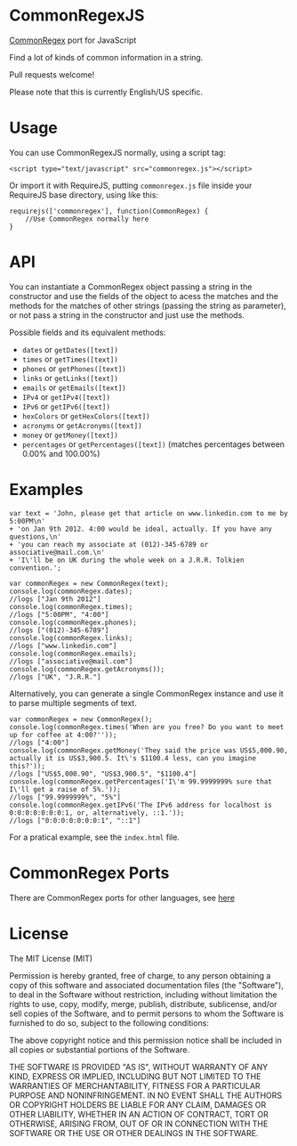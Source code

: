 CommonRegexJS
=============

[CommonRegex](https://github.com/madisonmay/CommonRegex/ "CommonRegex") port for JavaScript

Find a lot of kinds of common information in a string.

Pull requests welcome!

Please note that this is currently English/US specific.

Usage
=====

You can use CommonRegexJS normally, using a script tag:

    <script type="text/javascript" src="commonregex.js"></script>

Or import it with RequireJS, putting `commonregex.js` file inside your RequireJS base directory, using like this:

    requirejs(['commonregex'], function(CommonRegex) {
        //Use CommonRegex normally here
    }

API
===

You can instantiate a CommonRegex object passing a string in the constructor and use the fields of the object to acess the matches and the methods for the matches of other strings (passing the string as parameter), or not pass a string in the constructor and just use the methods.

Possible fields and its equivalent methods:

* `dates` or `getDates([text])`
* `times` or `getTimes([text])`
* `phones` or `getPhones([text])`
* `links` or `getLinks([text])`
* `emails` or `getEmails([text])`
* `IPv4` or `getIPv4([text])`
* `IPv6` or `getIPv6([text])`
* `hexColors` or `getHexColors([text])`
* `acronyms` or `getAcronyms([text])`
* `money` or `getMoney([text])`
* `percentages` or `getPercentages([text])` (matches percentages between 0.00% and 100.00%)

Examples
========

    var text = 'John, please get that article on www.linkedin.com to me by 5:00PM\n'
    + 'on Jan 9th 2012. 4:00 would be ideal, actually. If you have any questions,\n'
    + 'you can reach my associate at (012)-345-6789 or associative@mail.com.\n'
    + 'I\'ll be on UK during the whole week on a J.R.R. Tolkien convention.';
    
    var commonRegex = new CommonRegex(text);
    console.log(commonRegex.dates);
    //logs ["Jan 9th 2012"]
    console.log(commonRegex.times);
    //logs ["5:00PM", "4:00"]
    console.log(commonRegex.phones);
    //logs ["(012)-345-6789"]
    console.log(commonRegex.links);
    //logs ["www.linkedin.com"]
    console.log(commonRegex.emails);
    //logs ["associative@mail.com"]
    console.log(commonRegex.getAcronyms());
    //logs ["UK", "J.R.R."]

Alternatively, you can generate a single CommonRegex instance and use it to parse multiple segments of text.

    var commonRegex = new CommonRegex();
    console.log(commonRegex.times('When are you free? Do you want to meet up for coffee at 4:00?''));
    //logs ["4:00"]
    console.log(commonRegex.getMoney('They said the price was US$5,000.90, actually it is US$3,900.5. It\'s $1100.4 less, can you imagine this?'));
    //logs ["US$5,000.90", "US$3,900.5", "$1100.4"]
    console.log(commonRegex.getPercentages('I\'m 99.9999999% sure that I\'ll get a raise of 5%.'));
    //logs ["99.9999999%", "5%"]
    console.log(commonRegex.getIPv6('The IPv6 address for localhost is 0:0:0:0:0:0:0:1, or, alternatively, ::1.'));
    //logs ["0:0:0:0:0:0:0:1", "::1"]
    
For a pratical example, see the `index.html` file.


CommonRegex Ports
=================
There are CommonRegex ports for other languages, see [here](https://github.com/madisonmay/CommonRegex/#commonregex-ports "CommonRegex ports")

License
=======
The MIT License (MIT)

Permission is hereby granted, free of charge, to any person obtaining a copy
of this software and associated documentation files (the "Software"), to deal
in the Software without restriction, including without limitation the rights
to use, copy, modify, merge, publish, distribute, sublicense, and/or sell
copies of the Software, and to permit persons to whom the Software is
furnished to do so, subject to the following conditions:

The above copyright notice and this permission notice shall be included in
all copies or substantial portions of the Software.

THE SOFTWARE IS PROVIDED "AS IS", WITHOUT WARRANTY OF ANY KIND, EXPRESS OR
IMPLIED, INCLUDING BUT NOT LIMITED TO THE WARRANTIES OF MERCHANTABILITY,
FITNESS FOR A PARTICULAR PURPOSE AND NONINFRINGEMENT. IN NO EVENT SHALL THE
AUTHORS OR COPYRIGHT HOLDERS BE LIABLE FOR ANY CLAIM, DAMAGES OR OTHER
LIABILITY, WHETHER IN AN ACTION OF CONTRACT, TORT OR OTHERWISE, ARISING FROM,
OUT OF OR IN CONNECTION WITH THE SOFTWARE OR THE USE OR OTHER DEALINGS IN
THE SOFTWARE.
